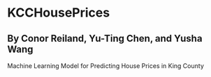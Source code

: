 # KCCHousePrices
## By Conor Reiland, Yu-Ting Chen, and Yusha Wang
Machine Learning Model for Predicting House Prices in King County
